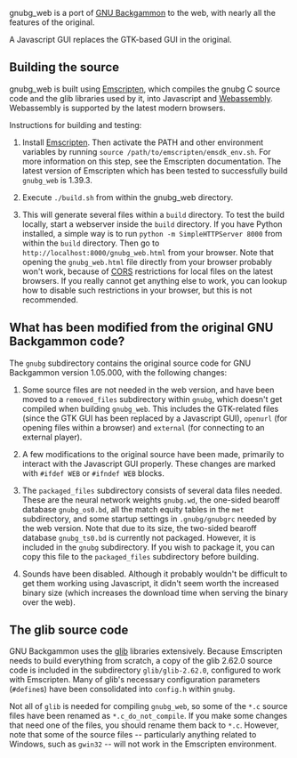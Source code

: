 gnubg_web is a port of [GNU Backgammon](https://www.gnu.org/software/gnubg/) to the web, with nearly all the features of the original.

A Javascript GUI replaces the GTK-based GUI in the original.

Building the source
-------------------

gnubg_web is built using [Emscripten](https://emscripten.org/), which compiles the gnubg C source code and the glib libraries used by it, into Javascript and [Webassembly](https://webassembly.org/).  Webassembly is supported by the latest modern browsers.

Instructions for building and testing:

1. Install [Emscripten](https://emscripten.org/).  Then activate the PATH and other environment variables by running `source /path/to/emscripten/emsdk_env.sh`.  For more information on this step, see the Emscripten documentation. The latest version of Emscripten which has been tested to successfully build `gnubg_web` is 1.39.3.

2. Execute `./build.sh` from within the gnubg_web directory.

3. This will generate several files within a `build` directory.  To test the build locally, start a webserver inside the `build` directory.  If you have Python installed, a simple way is to run `python -m SimpleHTTPServer 8000` from within the `build` directory.  Then go to `http://localhost:8000/gnubg_web.html` from your browser.  Note that opening the `gnubg_web.html` file directly from your browser probably won't work, because of [CORS](https://developer.mozilla.org/en-US/docs/Web/HTTP/CORS) restrictions for local files on the latest browsers.  If you really cannot get anything else to work, you can lookup how to disable such restrictions in your browser, but this is not recommended.

What has been modified from the original GNU Backgammon code?
-------------------------------------------------------------

The `gnubg` subdirectory contains the original source code for GNU Backgammon version 1.05.000, with the following changes:

1. Some source files are not needed in the web version, and have been moved to a `removed_files` subdirectory within `gnubg`, which doesn't get compiled when building `gnubg_web`. This includes the GTK-related files (since the GTK GUI has been replaced by a Javascript GUI), `openurl` (for opening files within a browser) and `external` (for connecting to an external player).

2. A few modifications to the original source have been made, primarily to interact with the Javascript GUI properly.  These changes are marked with `#ifdef WEB` or `#ifndef WEB` blocks.

3. The `packaged_files` subdirectory consists of several data files needed.  These are the neural network weights `gnubg.wd`, the one-sided bearoff database `gnubg_os0.bd`, all the match equity tables in the `met` subdirectory, and some startup settings in `.gnubg/gnubgrc` needed by the web version.  Note that due to its size, the two-sided bearoff database `gnubg_ts0.bd` is currently not packaged. However, it is included in the `gnubg` subdirectory. If you wish to package it, you can copy this file to the `packaged_files` subdirectory before building.

4. Sounds have been disabled.  Although it probably wouldn't be difficult to get them working using Javascript, it didn't seem worth the increased binary size (which increases the download time when serving the binary over the web).

The glib source code
--------------------

GNU Backgammon uses the [glib](https://developer.gnome.org/glib/) libraries extensively.  Because Emscripten needs to build everything from scratch, a copy of the glib 2.62.0 source code is included in the subdirectory `glib/glib-2.62.0`, configured to work with Emscripten.  Many of glib's necessary configuration parameters (`#define`s) have been consolidated into `config.h` within `gnubg`.

Not all of `glib` is needed for compiling `gnubg_web`, so some of the `*.c` source files have been renamed as `*.c_do_not_compile`.  If you make some changes that need one of the files, you should rename them back to `*.c`.  However, note that some of the source files -- particularly anything related to Windows, such as `gwin32` --  will not work in the Emscripten environment.
